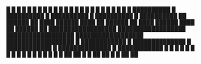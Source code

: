    █        █             █        █             █        █             █        █             █        █
     █      █          █    █      █    █          █      █          █    █      █    █          █      █
    ██████████         █   ██████████   █         ██████████         █   ██████████   █         ██████████
  ██  ██████  ██       ████  ██████  ████       ██  ██████  ██       ████  ██████  ████       ██  ██████  ██
██████████████████     ██████████████████     ██████████████████     ██████████████████     ██████████████████
█  ████████████  █       ██████████████       █  ████████████  █       ██████████████       █  ████████████  █
█  █          █  █         █        █         █  █          █  █         █        █         █  █          █  █
   ██        ██           █          █           ██        ██           █          █           ██        ██
